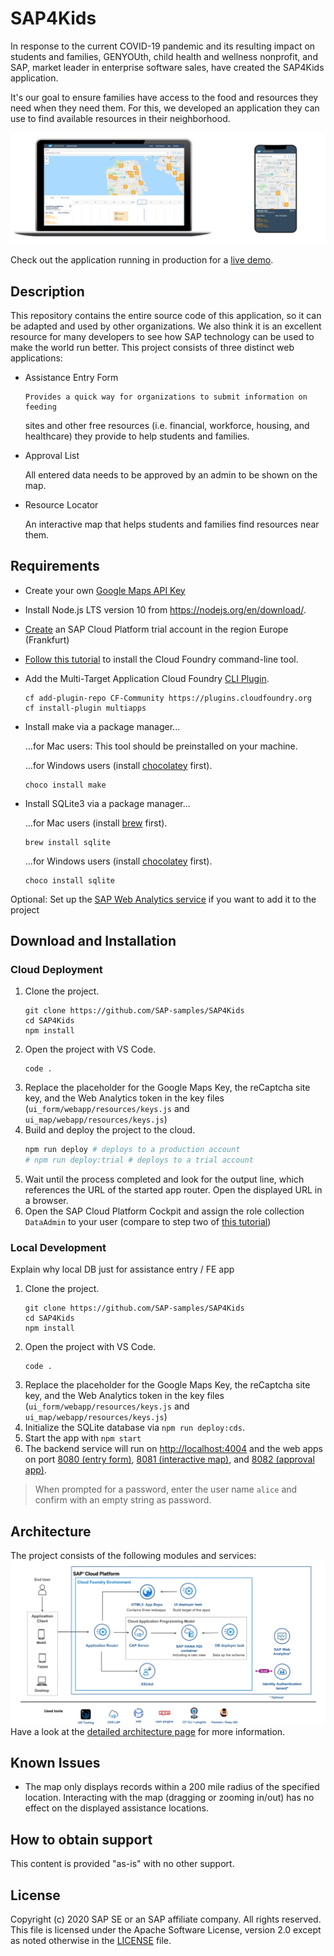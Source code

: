 # SAP4Kids

In response to the current COVID-19 pandemic and its resulting impact on students and families, GENYOUth, child health and wellness nonprofit, and SAP, market leader in enterprise software sales, have created the SAP4Kids application.

It's our goal to ensure families have access to the food and resources they need when they need them. For this, we developed an application they can use to find available resources in their neighborhood.

![Screenshots](docs/both-silhouettes.png)

Check out the application running in production for a [live demo](https://sap4kids-prod-sap4kids.cfapps.us10.hana.ondemand.com/).

## Description

This repository contains the entire source code of this application, so it can be adapted and used by other organizations. We also think it is an excellent resource for many developers to see how SAP technology can be used to make the world run better.
This project consists of three distinct web applications:

- Assistance Entry Form

      Provides a quick way for organizations to submit information on feeding

  sites and other free resources (i.e. financial, workforce, housing, and healthcare) they provide to help
  students and families.

- Approval List

  All entered data needs to be approved by an admin to be shown on the map.

- Resource Locator

  An interactive map that helps students and families find resources near them.

## Requirements

- Create your own [Google Maps API Key](https://developers.google.com/maps/documentation/javascript/get-api-key)
- Install Node.js LTS version 10 from <https://nodejs.org/en/download/>.
- [Create](https://developers.sap.com/tutorials/hcp-create-trial-account.html) an SAP Cloud Platform trial account in the region Europe (Frankfurt)
- [Follow this tutorial](https://developers.sap.com/tutorials/cp-cf-download-cli.html) to install the Cloud Foundry command-line tool.
- Add the Multi-Target Application Cloud Foundry [CLI Plugin](https://github.com/cloudfoundry-incubator/multiapps-cli-plugin).
  ```
  cf add-plugin-repo CF-Community https://plugins.cloudfoundry.org
  cf install-plugin multiapps
  ```
- Install make via a package manager...

  ...for Mac users: This tool should be preinstalled on your machine.

  ...for Windows users (install [chocolatey](https://chocolatey.org/install) first).

  ```
  choco install make
  ```

- Install SQLite3 via a package manager...

  ...for Mac users (install [brew](https://brew.sh/) first).

  ```
  brew install sqlite
  ```

  ...for Windows users (install [chocolatey](https://chocolatey.org/install) first).

  ```
  choco install sqlite
  ```

Optional: Set up the [SAP Web Analytics service](https://developers.sap.com/tutorials/cp-webanalytics-setup.html) if you want to add it to the project

## Download and Installation

### Cloud Deployment

1. Clone the project.
   ```
   git clone https://github.com/SAP-samples/SAP4Kids
   cd SAP4Kids
   npm install
   ```
2. Open the project with VS Code.
   ```
   code .
   ```
3. Replace the placeholder for the Google Maps Key, the reCaptcha site key, and the Web Analytics token in the key files (`ui_form/webapp/resources/keys.js` and `ui_map/webapp/resources/keys.js`)
4. Build and deploy the project to the cloud.
   ```bash
   npm run deploy # deploys to a production account
   # npm run deploy:trial # deploys to a trial account
   ```
5. Wait until the process completed and look for the output line, which references the URL of the started app router. Open the displayed URL in a browser.
6. Open the SAP Cloud Platform Cockpit and assign the role collection `DataAdmin` to your user (compare to step two of [this tutorial](https://developers.sap.com/tutorials/cp-cf-processvisibility-setup-assignroles.html))

### Local Development

Explain why local DB just for assistance entry / FE app

1. Clone the project.
   ```
   git clone https://github.com/SAP-samples/SAP4Kids
   cd SAP4Kids
   npm install
   ```
2. Open the project with VS Code.
   ```
   code .
   ```
3. Replace the placeholder for the Google Maps Key, the reCaptcha site key, and the Web Analytics token in the key files (`ui_form/webapp/resources/keys.js` and `ui_map/webapp/resources/keys.js`)
4. Initialize the SQLite database via `npm run deploy:cds`.
5. Start the app with `npm start`
6. The backend service will run on <http://localhost:4004> and the web apps on port [8080 (entry form)](http://localhost:8080/index.html), [8081 (interactive map)](http://localhost:8081/index.html), and [8082 (approval app)](http://localhost:8082/index.html).

> When prompted for a password, enter the user name `alice` and confirm with an empty string as password.

## Architecture

The project consists of the following modules and services:
![Diagram](docs/scp_architecture.png)
Have a look at the [detailed architecture page](./docs/architecture.md) for more information.

## Known Issues

- The map only displays records within a 200 mile radius of the specified location. Interacting with the map (dragging or zooming in/out) has no effect on the displayed assistance locations.

## How to obtain support

This content is provided "as-is" with no other support.

## License

Copyright (c) 2020 SAP SE or an SAP affiliate company. All rights reserved.
This file is licensed under the Apache Software License, version 2.0 except as noted otherwise in the [LICENSE](LICENSE) file.
